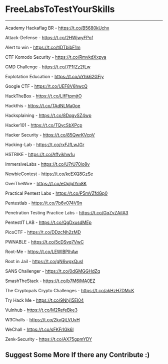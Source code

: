 # FreeLabsToTestYourSkills

----------------------------------------------------------------------------

Academy Hackaflag BR - https://t.co/B5680kUchx

Attack-Defense - https://t.co/2HWjwyFPof

Alert to win - https://t.co/tlDTbibF1m

CTF Komodo Security - https://t.co/RmvkdXxpya

CMD Challenge - https://t.co/7P1fZz2fLw

Explotation Education - https://t.co/oYhk62GFjy

Google CTF - https://t.co/UEF8V6hwcQ

HackTheBox - https://t.co/LIfFtpmjtO

Hackthis - https://t.co/TAdNLMa0oe

Hacksplaining - https://t.co/8DqgvSZ4wp

Hacker101 - https://t.co/TQycSbXPcp

Hacker Security - https://t.co/85QwrKVcpV

Hacking-Lab - https://t.co/rxFJfLwJGr

HSTRIKE - https://t.co/Affvikhw1u

ImmersiveLabs - https://t.co/U7rU70io8v

NewbieContest - https://t.co/kcEXQ8GzSe

OverTheWire - https://t.co/eOplpIYm8K

Practical Pentest Labs - https://t.co/P5mVZfdGp0

Pentestlab - https://t.co/7b6v074V9n

Penetration Testing Practice Labs - https://t.co/GqZvZAiIA3

PentestIT LAB - https://t.co/QgDxusdMEp

PicoCTF - https://t.co/DDzcNh2zMD

PWNABLE - https://t.co/5cDSvq7VwC

Root-Me - https://t.co/LEWIBPlhAw

Root in Jail - https://t.co/gN6wgxQusl

SANS Challenger - https://t.co/0dGMGGHdZq

SmashTheStack - https://t.co/b7M6iMA0EZ

The Cryptopals Crypto Challenges - https://t.co/akHzH7DMcK

Try Hack Me - https://t.co/9Nhj15EI04

Vulnhub - https://t.co/M2RefeBke3

W3Challs - https://t.co/2kvQjLVUvH

WeChall - https://t.co/sFKFrIGk6l

Zenk-Security - https://t.co/AX75gpmYDY

Suggest Some More If there any Contribute :)
----------------------------------------------------------------------------
